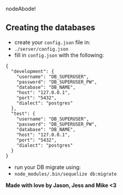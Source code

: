 nodeAbode!

Creating the databases
-----------------------
- create your ```config.json``` file in:
 - ```./server/config.json```
- fill in ```config.json``` with the following:
```
{
  "development": {
    "username": "DB_SUPERUSER",
    "password": "DB_SUPERUSER_PW",
    "database": "DB_NAME",
    "host": "127.0.0.1",
    "port": "5432",
    "dialect": "postgres"
  },
  "test": {
    "username": "DB_SUPERUSER",
    "password": "DB_SUPERUSER_PW",
    "database": "DB_NAME",
    "host": "127.0.0.1",
    "port": "5432",
    "dialect": "postgres"
  }
}
```
- run your DB migrate using:
 - ```node_modules/.bin/sequelize db:migrate```


 **Made with love by Jason, Jess and Mike <3**

